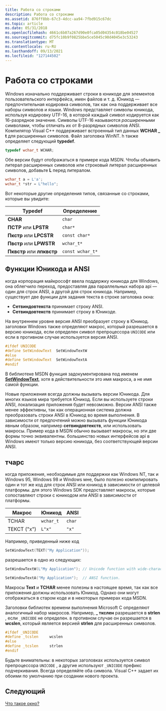 ```yaml
---
title: Работа со строками
description: Работа со строками
ms.assetid: 876ff8bb-67c3-4dcc-aa94-7fbd915c67dc
ms.topic: article
ms.date: 05/31/2018
ms.openlocfilehash: 4661c6b07a267d90e0fca05d04354c018be04527
ms.sourcegitcommit: d75fc10b9f0825bbe5ce5045c90d4045e3c53243
ms.translationtype: MT
ms.contentlocale: ru-RU
ms.lasthandoff: 09/13/2021
ms.locfileid: "127144502"
---
```

# <a name="working-with-strings"></a>Работа со строками

Windows изначально поддерживает строки в юникоде для элементов пользовательского интерфейса, имен файлов и т. д. Юникод — предпочтительная кодировка символов, так как она поддерживает все наборы символов и языки. Windows представляет символы юникода, используя кодировку UTF-16, в которой каждый символ кодируется как 16-разрядное значение. Символы UTF-16 называются *расширенными* символами, чтобы отличать их от 8-разрядных символов ANSI. Компилятор Visual C++ поддерживает встроенный тип данных **WCHAR \_ t** для расширенных символов. Файл заголовка WinNT. h также определяет следующий **typedef**.


```C++
typedef wchar_t WCHAR;
```



Обе версии будут отображаться в примере кода MSDN. Чтобы объявить литерал расширенных символов или строковый литерал расширенных символов, добавьте **L** перед литералом.


```C++
wchar_t a = L'a';
wchar_t *str = L"hello";
```



Вот некоторые другие определения типов, связанные со строками, которые вы увидите:



| Typedef                   | Определение       |
|---------------------------|------------------|
| **CHAR**                  | `char`           |
| **ПСТР** или **LPSTR**     | `char*`          |
| **Пкстр** или **LPCSTR**   | `const char*`    |
| **Пвстр** или **LPWSTR**   | `wchar_t*`       |
| **Пквстр** или **лпквстр** | `const wchar_t*` |



 

## <a name="unicode-and-ansi-functions"></a>Функции Юникода и ANSI

когда корпорация майкрософт ввела поддержку юникода для Windows, она облегчило переход, предоставляя два параллельных набора api — один для строк ANSI, а другой для строк юникода. Например, существует две функции для задания текста в строке заголовка окна:

-   **Сетвиндовтекста** принимает строку ANSI.
-   **Сетвиндовтекств** принимает строку в Юникоде.

На внутреннем уровне версия ANSI преобразует строку в Юникод. заголовки Windows также определяют макрос, который разрешается в версию юникода, если определен символ препроцессора `UNICODE` или если в противном случае используется версия ANSI.


```C++
#ifdef UNICODE
#define SetWindowText  SetWindowTextW
#else
#define SetWindowText  SetWindowTextA
#endif 
```



В библиотеке MSDN функция задокументирована под именем [**SetWindowText**](/windows/desktop/api/winuser/nf-winuser-setwindowtexta), хотя в действительности это имя макроса, а не имя самой функции.

Новые приложения всегда должны вызывать версии Юникода. Для многих языков мира требуется Юникод. Если вы используете строки ANSI, локализация приложения будет невозможно. Версии ANSI также менее эффективны, так как операционная система должна преобразовать строки ANSI в Юникод во время выполнения. В зависимости от предпочтений можно вызывать функции Юникода явным образом, например **сетвиндовтекств**, или использовать макросы. Пример кода в MSDN обычно вызывает макросы, но эти две формы точно эквивалентны. большинство новых интерфейсов api в Windows имеют только версию юникода, без соответствующей версии ANSI.

## <a name="tchars"></a>тчарс

когда приложения, необходимые для поддержки как Windows NT, так и Windows 95, Windows 98 и Windows мне, было полезно компилировать один и тот же код для строк ANSI или юникод в зависимости от целевой платформы. для этого Windows SDK предоставляет макросы, которые сопоставляют строки с юникодом или ANSI в зависимости от платформы.



| Макрос     | Юникод   | ANSI   |
|-----------|-----------|--------|
| TCHAR     | `wchar_t` | `char` |
| ТЕКСТ ("x") | `L"x"`    | `"x"`  |



 

Например, приведенный ниже код


```C++
SetWindowText(TEXT("My Application"));
```



разрешается в одно из следующих:


```C++
SetWindowTextW(L"My Application"); // Unicode function with wide-character string.

SetWindowTextA("My Application");  // ANSI function.
```



Макросы **Text** и **TCHAR** менее полезны в настоящее время, так как все приложения должны использовать Юникод. Однако они могут отображаться в старом коде и в некоторых примерах кода MSDN.

Заголовки библиотек времени выполнения Microsoft C определяют аналогичный набор макросов. Например, **\_ ткслен** разрешается в **strlen** , если `_UNICODE` не определен. в противном случае он разрешается в **wcslen**, который является версией **strlen** для расширенных символов.


```C++
#ifdef _UNICODE
#define _tcslen     wcslen
#else
#define _tcslen     strlen
#endif 
```



Будьте внимательны: в некоторых заголовках используется символ препроцессора `UNICODE` , а другие используют `_UNICODE` префикс подчеркивания. Всегда определяйте оба символа. Visual C++ задает их обоими по умолчанию при создании нового проекта.

## <a name="next"></a>Следующий

[Что такое окно?](what-is-a-window-.md)

 

 
